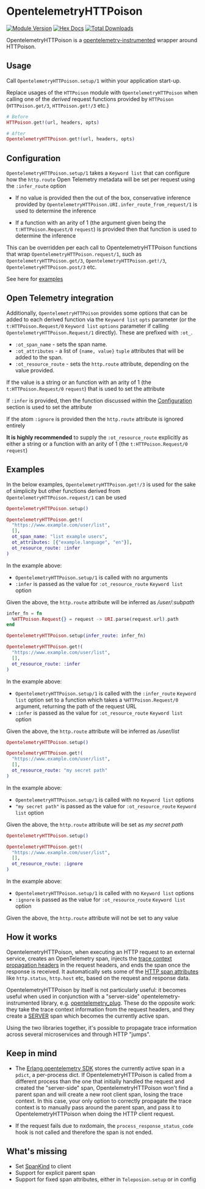 # OpentelemetryHTTPoison

[![Module Version](https://img.shields.io/hexpm/v/opentelemetry_httpoison.svg)](https://hex.pm/packages/opentelemetry_httpoison)
[![Hex Docs](https://img.shields.io/badge/hex-docs-lightgreen.svg)](https://hexdocs.pm/opentelemetry_httpoison/)
[![Total Downloads](https://img.shields.io/hexpm/dt/opentelemetry_httpoison.svg)](https://hex.pm/packages/opentelemetry_httpoison)

OpentelemetryHTTPoison is a [opentelemetry-instrumented](https://github.com/open-telemetry/opentelemetry-specification/blob/master/specification/glossary.md#instrumented-library) wrapper around HTTPoison.

## Usage

Call `OpentelemetryHTTPoison.setup/1` within your application start-up.

Replace usages of the `HTTPoison` module with `OpentelemetryHTTPoison` when calling one of the *derived* request functions provided by `HTTPoison` (`HTTPoison.get/3`, `HTTPoison.get!/3` etc.)

```elixir
# Before
HTTPoison.get!(url, headers, opts)

# After
OpentelemetryHTTPoison.get!(url, headers, opts)
```

## Configuration

`OpentelemetryHTTPoison.setup/1` takes a `Keyword list` that can configure how the `http.route` Open Telemetry metadata will be set per request using the `:infer_route` option

* If no value is provided then the out of the box, conservative inference provided by `OpentelemetryHTTPoison.URI.infer_route_from_request/1` is used to determine the inference

* If a function with an arity of 1 (the argument given being the `t:HTTPoison.Request/0` `request`) is provided then that function is used to determine the inference

This can be overridden per each call to OpentelemetryHTTPoison functions that wrap `OpentelemetryHTTPoison.request/1`, such as `OpentelemetryHTTPoison.get/3`, `OpentelemetryHTTPoison.get!/3`, `OpentelemetryHTTPoison.post/3` etc.

See here for [examples](#examples)

## Open Telemetry integration

Additionally, `OpentelemetryHTTPoison` provides some options that can be added to each derived function via
the `Keyword list` `opts` parameter (or the `t:HTTPoison.Request/0` `Keyword list` `options` parameter if calling `OpentelemetryHTTPoison.Request/1` directly). These are prefixed with `:ot_`.

* `:ot_span_name` - sets the span name.
* `:ot_attributes` - a list of `{name, value}` `tuple` attributes that will be added to the span.
* `:ot_resource_route` - sets the `http.route` attribute, depending on the value provided.

If the value is a string or an function with an arity of 1 (the `t:HTTPoison.Request/0` `request`) that is used to set the attribute

If `:infer` is provided, then the function discussed within the [Configuration](#configuration) section is used to set the attribute

If the atom `:ignore` is provided then the `http.route` attribute is ignored entirely

**It is highly recommended** to supply the `:ot_resource_route` explicitly as either a string or a function with an arity of 1 (the `t:HTTPoison.Request/0` `request`)

## Examples

In the below examples, `OpentelemetryHTTPoison.get!/3` is used for the sake of simplicity but other functions derived from `OpentelemetryHTTPoison.request/1` can be used

```elixir
OpentelemetryHTTPoison.setup()

OpentelemetryHTTPoison.get!(
  "https://www.example.com/user/list",
  [],
  ot_span_name: "list example users",
  ot_attributes: [{"example.language", "en"}],
  ot_resource_route: :infer
)
```

In the example above:

* `OpentelemetryHTTPoison.setup/1` is called with no arguments
* `:infer` is passed as the value for `:ot_resource_route` `Keyword list` option

Given the above, the `http.route` attribute will be inferred as */user/:subpath*

```elixir
infer_fn = fn 
  %HTTPoison.Request{} = request -> URI.parse(request.url).path
end

OpentelemetryHTTPoison.setup(infer_route: infer_fn)

OpentelemetryHTTPoison.get!(
  "https://www.example.com/user/list",
  [],
  ot_resource_route: :infer
)
```

In the example above:

* `OpentelemetryHTTPoison.setup/1` is called with the `:infer_route` `Keyword list` option set to a function which takes a `%HTTPoison.Request/0` argument, returning the path of the request URL
* `:infer` is passed as the value for `:ot_resource_route` `Keyword list` option

Given the above, the `http.route` attribute will be inferred as */user/list*

```elixir
OpentelemetryHTTPoison.setup()

OpentelemetryHTTPoison.get!(
  "https://www.example.com/user/list",
  [],
  ot_resource_route: "my secret path"
)
```

In the example above:

* `OpentelemetryHTTPoison.setup/1` is called with no `Keyword list` options
* `"my secret path"` is passed as the value for `:ot_resource_route` `Keyword list` option

Given the above, the `http.route` attribute will be set as *my secret path*

```elixir
OpentelemetryHTTPoison.setup()

OpentelemetryHTTPoison.get!(
  "https://www.example.com/user/list",
  [],
  ot_resource_route: :ignore
)
```

In the example above:

* `OpentelemetryHTTPoison.setup/1` is called with no `Keyword list` options
* `:ignore` is passed as the value for `:ot_resource_route` `Keyword list` option

Given the above, the `http.route` attribute will not be set to any value

## How it works

OpentelemetryHTTPoison, when executing an HTTP request to an external service, creates an OpenTelemetry span, injects
the [trace context propagation headers](https://www.w3.org/TR/trace-context/) in the request headers, and
ends the span once the response is received.
It automatically sets some of the [HTTP span attributes](https://github.com/open-telemetry/opentelemetry-specification/blob/master/specification/trace/semantic_conventions/http.md) like `http.status`, `http.host` etc,
based on the request and response data.

OpentelemetryHTTPoison by itself is not particularly useful: it becomes useful when used in conjunction with a "server-side"
opentelemetry-instrumented library, e.g. [opentelemetry_plug](https://github.com/opentelemetry-beam/opentelemetry_plug).
These do the opposite work: they take the trace context information from the request headers,
and they create a [SERVER](https://github.com/open-telemetry/opentelemetry-specification/blob/master/specification/trace/api.md#spankind) span which becomes the currently active span.

Using the two libraries together, it's possible to propagate trace information across several microservices and
through HTTP "jumps".

## Keep in mind

* The [Erlang opentelemetry SDK](https://github.com/open-telemetry/opentelemetry-erlang) stores
  the currently active span in a `pdict`, a per-process dict.
  If OpentelemetryHTTPoison is called from a different process than the one that initially handled the request and created
  the "server-side" span, OpentelemetryHTTPoison won't find a parent span and will create a new root client span,
  losing the trace context.
  In this case, your only option to correctly propagate the trace context is to manually pass around the parent
  span, and pass it to OpentelemetryHTTPoison when doing the HTTP client request.

* If the request fails due to nxdomain, the `process_response_status_code` hook is not called and therefore
  the span is not ended.

## What's missing

* Set [SpanKind](https://github.com/open-telemetry/opentelemetry-specification/blob/master/specification/trace/api.md#spankind) to client
* Support for explicit parent span
* Support for fixed span attributes, either in `Teleposion.setup` or in config
